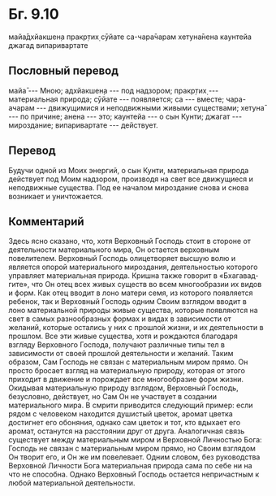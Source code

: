 # Бг. 9.10
майа̄дхйакшен̣а пракр̣тих̣
сӯйате са-чара̄чарам
хетуна̄нена каунтейа
джагад випаривартате
## Пословный перевод

майа̄ --- Мною; адхйакшен̣а --- под надзором; пракр̣тих̣ --- материальная
природа; сӯйате --- появляется; са --- вместе; чара-ачарам ---
движущимися и неподвижными живыми существами; хетуна̄ --- по причине;
анена --- это; каунтейа --- о сын Кунти; джагат --- мироздание;
випаривартате --- действует.

## Перевод

Будучи одной из Моих энергий, о сын Кунти, материальная природа
действует под Моим надзором, производя на свет все движущиеся и
неподвижные существа. Под ее началом мироздание снова и снова возникает
и уничтожается.

## Комментарий

Здесь ясно сказано, что, хотя Верховный Господь стоит в стороне от
деятельности материального мира, Он остается верховным повелителем.
Верховный Господь олицетворяет высшую волю и является опорой
материального мироздания, деятельностью которого управляет материальная
природа. Кришна также говорит в «Бхагавад-гите», что Он отец всех живых
существ во всем многообразии их видов и форм. Как отец вводит в лоно
матери семя, из которого появляется ребенок, так и Верховный Господь
одним Своим взглядом вводит в лоно материальной природы живые существа,
которые появляются на свет в самых разнообразных формах и видах в
зависимости от желаний, которые остались у них с прошлой жизни, и их
деятельности в прошлом. Все эти живые существа, хотя и рождаются
благодаря взгляду Верховного Господа, получают различные типы тел в
зависимости от своей прошлой деятельности и желаний. Таким образом, Сам
Господь не связан с материальным миром прямо. Он просто бросает взгляд
на материальную природу, которая от этого приходит в движение и
порождает все многообразие форм жизни. Окидывая материальную природу
взглядом, Верховный Господь, безусловно, действует, но Сам Он не
участвует в создании материального мира. В смрити приводится следующий
пример: если рядом с человеком находится душистый цветок, аромат цветка
достигнет его обоняния, однако сам цветок и тот, кто вдыхает его аромат,
останутся на расстоянии друг от друга. Аналогичная связь существует
между материальным миром и Верховной Личностью Бога: Господь не связан с
материальным миром прямо, но Своим взглядом Он творит его, и Он же им
повелевает. Одним словом, без руководства Верховной Личности Бога
материальная природа сама по себе ни на что не способна. Однако
Верховный Господь остается непричастным к любой материальной
деятельности.
